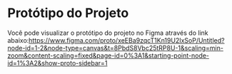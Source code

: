 # Protótipo do Projeto

Você pode visualizar o protótipo do projeto no Figma através do link abaixo:https://www.figma.com/proto/xeEBa9zqcT1Kn19U2IxSoP/Untitled?node-id=1-2&node-type=canvas&t=8PbdS8Vbc25tRP8U-1&scaling=min-zoom&content-scaling=fixed&page-id=0%3A1&starting-point-node-id=1%3A2&show-proto-sidebar=1 
